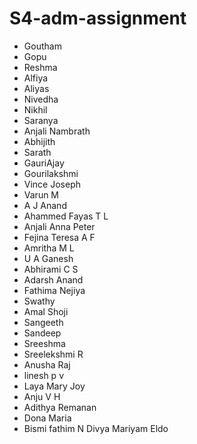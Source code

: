 # S4-adm-assignment
- Goutham
- Gopu
- Reshma
- Alfiya
- Aliyas
- Nivedha
- Nikhil
- Saranya
- Anjali Nambrath
- Abhijith 
- Sarath
- GauriAjay
- Gourilakshmi
- Vince Joseph
- Varun M
- A J Anand
- Ahammed Fayas T L
- Anjali Anna Peter
- Fejina Teresa A F
- Amritha M L
- U A Ganesh
- Abhirami C S
- Adarsh Anand
- Fathima Nejiya
- Swathy
- Amal Shoji
- Sangeeth
- Sandeep
- Sreeshma
- Sreelekshmi R
- Anusha Raj
- linesh p v
- Laya Mary Joy
- Anju V H
- Adithya Remanan
- Dona Maria
- Bismi fathim N
Divya Mariyam Eldo
  


